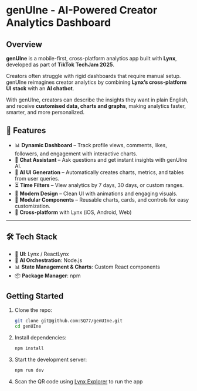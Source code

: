 # genUIne - AI-Powered Creator Analytics Dashboard
## Overview
**genUIne** is a mobile-first, cross-platform analytics app built with **Lynx**, developed as part of **TikTok TechJam 2025**.  

Creators often struggle with rigid dashboards that require manual setup. genUIne reimagines creator analytics by combining **Lynx’s cross-platform UI stack** with an **AI chatbot**.  

With genUIne, creators can describe the insights they want in plain English, and receive **customised data, charts and graphs**, making analytics faster, smarter, and more personalized.  

## 🚀 Features

- 📊 **Dynamic Dashboard** – Track profile views, comments, likes, followers, and engagement with interactive charts.  
- 💬 **Chat Assistant** – Ask questions and get instant insights with genUIne AI.  
- 🤖 **AI UI Generation** – Automatically creates charts, metrics, and tables from user queries.  
- ⏳ **Time Filters** – View analytics by 7 days, 30 days, or custom ranges.  
- 🎨 **Modern Design** – Clean UI with animations and engaging visuals.  
- 🧩 **Modular Components** – Reusable charts, cards, and controls for easy customization.  
- 📱 **Cross-platform** with Lynx (iOS, Android, Web) 

---

## 🛠️ Tech Stack  

- 🎨 **UI**: Lynx / ReactLynx  
- 🧠 **AI Orchestration**: Node.js  
- 📊 **State Management & Charts**: Custom React components  
- 📦 **Package Manager**: npm  

## Getting Started
1. Clone the repo:  
   ```bash
   git clone git@github.com:SQ77/genUIne.git
   cd genUIne
   ```
2. Install dependencies:
    ```bash
    npm install
    ```
3. Start the development server:
    ```bash
    npm run dev
    ```
4. Scan the QR code using [Lynx Explorer](https://lynxjs.org/guide/start/quick-start.html) to run the app
